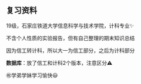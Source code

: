 ## 复习资料

19级，石家庄铁道大学信息科学与技术学院，计科专业✨

不含个人性质的实验报告，但有自己整理的期末知识总结

因为信工转计科，所以大一为信工部分，之后为计科部分

**数据库**：放了信工和计科2个版本，注意区分⚠️

㊗️学弟学妹学习愉快😃


